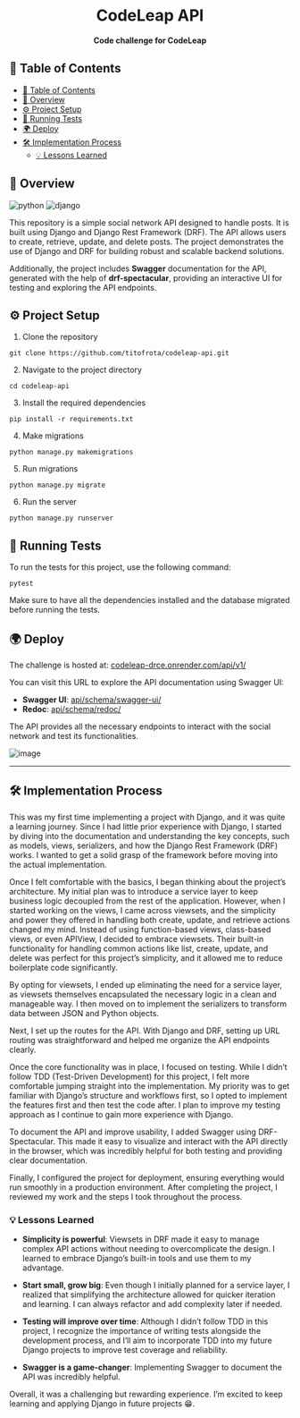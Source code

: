 [PYTHON_BADGE]: https://img.shields.io/badge/python-fff?style=for-the-badge&logo=python
[DJANGO_BADGE]: https://img.shields.io/badge/django-092E20?style=for-the-badge&logo=django

<h1 align="center">CodeLeap API</h1>

<div align="center">
  <strong>Code challenge for CodeLeap</strong>
</div>

## 📖 Table of Contents

- [📖 Table of Contents](#-table-of-contents)
- [🔭 Overview](#-overview)
- [⚙️ Project Setup](#️-project-setup)
- [🧪 Running Tests](#-running-tests)
- [🌍 Deploy](#-deploy)
- [🛠️ Implementation Process](#️-implementation-process)
  - [💡 Lessons Learned](#-lessons-learned)

## 🔭 Overview

![python][PYTHON_BADGE]
![django][DJANGO_BADGE]

This repository is a simple social network API designed to handle posts. It is built using Django and Django Rest Framework (DRF). The API allows users to create, retrieve, update, and delete posts. The project demonstrates the use of Django and DRF for building robust and scalable backend solutions.

Additionally, the project includes **Swagger** documentation for the API, generated with the help of **drf-spectacular**, providing an interactive UI for testing and exploring the API endpoints.

## ⚙️ Project Setup

1. Clone the repository

```
git clone https://github.com/titofrota/codeleap-api.git
```

2. Navigate to the project directory

```
cd codeleap-api
```

3. Install the required dependencies

```
pip install -r requirements.txt
```

4. Make migrations
```
python manage.py makemigrations
```

5. Run migrations
```
python manage.py migrate
```

6. Run the server
```
python manage.py runserver
```

## 🧪 Running Tests

To run the tests for this project, use the following command:

```
pytest
```

Make sure to have all the dependencies installed and the database migrated before running the tests.

## 🌍 Deploy

The challenge is hosted at: [codeleap-drce.onrender.com/api/v1/](https://codeleap-drce.onrender.com/api/v1/)

You can visit this URL to explore the API documentation using Swagger UI:

- **Swagger UI**: [api/schema/swagger-ui/](https://codeleap-drce.onrender.com/api/schema/swagger-ui/)
- **Redoc**: [api/schema/redoc/](https://codeleap-drce.onrender.com/api/schema/redoc/)

The API provides all the necessary endpoints to interact with the social network and test its functionalities.

![image](https://github.com/user-attachments/assets/0a5fb77f-db50-4458-8131-5fef4003949e)

---

## 🛠️ Implementation Process

This was my first time implementing a project with Django, and it was quite a learning journey. Since I had little prior experience with Django, I started by diving into the documentation and understanding the key concepts, such as models, views, serializers, and how the Django Rest Framework (DRF) works. I wanted to get a solid grasp of the framework before moving into the actual implementation.

Once I felt comfortable with the basics, I began thinking about the project’s architecture. My initial plan was to introduce a service layer to keep business logic decoupled from the rest of the application. However, when I started working on the views, I came across viewsets, and the simplicity and power they offered in handling both create, update, and retrieve actions changed my mind. Instead of using function-based views, class-based views, or even APIView, I decided to embrace viewsets. Their built-in functionality for handling common actions like list, create, update, and delete was perfect for this project’s simplicity, and it allowed me to reduce boilerplate code significantly.

By opting for viewsets, I ended up eliminating the need for a service layer, as viewsets themselves encapsulated the necessary logic in a clean and manageable way. I then moved on to implement the serializers to transform data between JSON and Python objects.

Next, I set up the routes for the API. With Django and DRF, setting up URL routing was straightforward and helped me organize the API endpoints clearly.

Once the core functionality was in place, I focused on testing. While I didn’t follow TDD (Test-Driven Development) for this project, I felt more comfortable jumping straight into the implementation. My priority was to get familiar with Django’s structure and workflows first, so I opted to implement the features first and then test the code after. I plan to improve my testing approach as I continue to gain more experience with Django.

To document the API and improve usability, I added Swagger using DRF-Spectacular. This made it easy to visualize and interact with the API directly in the browser, which was incredibly helpful for both testing and providing clear documentation.

Finally, I configured the project for deployment, ensuring everything would run smoothly in a production environment. After completing the project, I reviewed my work and the steps I took throughout the process.

### 💡 Lessons Learned

- **Simplicity is powerful**: Viewsets in DRF made it easy to manage complex API actions without needing to overcomplicate the design. I learned to embrace Django’s built-in tools and use them to my advantage.
  
- **Start small, grow big**: Even though I initially planned for a service layer, I realized that simplifying the architecture allowed for quicker iteration and learning. I can always refactor and add complexity later if needed.

- **Testing will improve over time**: Although I didn’t follow TDD in this project, I recognize the importance of writing tests alongside the development process, and I’ll aim to incorporate TDD into my future Django projects to improve test coverage and reliability.

- **Swagger is a game-changer**: Implementing Swagger to document the API was incredibly helpful.


Overall, it was a challenging but rewarding experience. I’m excited to keep learning and applying Django in future projects 😁.
